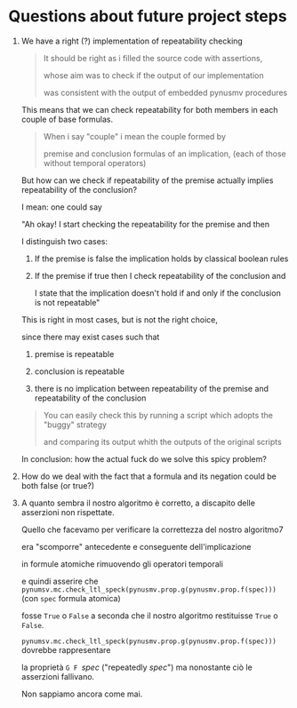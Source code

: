 # Questions about future project steps

1. We have a right (?) implementation of repeatability checking

	> It should be right as i filled the source code with assertions,
	>
	> whose aim was to check if the output of our implementation
	>
	> was consistent with the output of embedded pynusmv procedures

   This means that we can check repeatability for both members in each couple of base formulas.
   
   > When i say "couple" i mean the couple formed by
	>
	> premise and conclusion formulas of an implication, (each of those without temporal operators)

   But how can we check if repeatability of the premise actually implies repeatability of the conclusion?

   I mean: one could say 

   "Ah okay! I start checking the repeatability for the premise and then

    I distinguish two cases:

    1. If the premise is false the implication holds by classical boolean rules

    1. If the premise if true then I check repeatability of the conclusion and
    
       I state that the implication doesn't hold if and only if the conclusion is not repeatable"

   This is right in most cases, but is not the right choice,

   since there may exist cases such that

   1. premise is repeatable

   1. conclusion is repeatable

   1. there is no implication between repeatability of the premise and repeatability of the conclusion

   > You can easily check this by running a script which adopts the "buggy" strategy
	>
	> and comparing its output whith the outputs of the original scripts

   In conclusion: how the actual fuck do we solve this spicy problem?

1. How do we deal with the fact that a formula and its negation could be both false (or true?)

1. A quanto sembra il nostro algoritmo è corretto, a discapito delle asserzioni non rispettate.

   Quello che facevamo per verificare la correttezza del nostro algoritmo7
   
   era "scomporre" antecedente e conseguente dell'implicazione

   in formule atomiche rimuovendo gli operatori temporali
   
   e quindi asserire che `pynumsv.mc.check_ltl_speck(pynusmv.prop.g(pynusmv.prop.f(spec)))` (con `spec` formula atomica) 

   fosse `True` o `False` a seconda che il nostro algoritmo restituisse `True` o `False`.

   `pynumsv.mc.check_ltl_speck(pynusmv.prop.g(pynusmv.prop.f(spec)))` dovrebbe rappresentare
   
   la proprietà `G F `*spec* ("repeatedly *spec*") ma nonostante ciò le asserzioni fallivano.

   Non sappiamo ancora come mai.